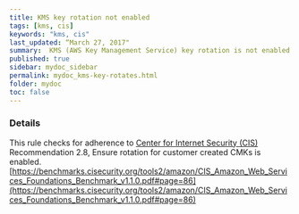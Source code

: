 ```yaml
---
title: KMS key rotation not enabled
tags: [kms, cis]
keywords: "kms, cis"
last_updated: “March 27, 2017"
summary:  KMS (AWS Key Management Service) key rotation is not enabled
published: true
sidebar: mydoc_sidebar
permalink: mydoc_kms-key-rotates.html
folder: mydoc
toc: false
---
```


### Details  
This rule checks for adherence to [Center for Internet Security (CIS)](https://www.cisecurity.org/) Recommendation 2.8, Ensure rotation for customer created CMKs is enabled. [https://benchmarks.cisecurity.org/tools2/amazon/CIS_Amazon_Web_Services_Foundations_Benchmark_v1.1.0.pdf#page=86](https://benchmarks.cisecurity.org/tools2/amazon/CIS_Amazon_Web_Services_Foundations_Benchmark_v1.1.0.pdf#page=86) 

